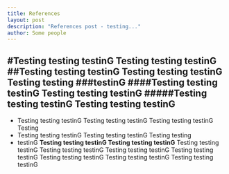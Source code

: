 ```yaml
---
title: References
layout: post
description: "References post - testing..."
author: Some people
---
```

#Testing testing testinG Testing testing testinG
##Testing testing testinG Testing testing testinG Testing testing ###testinG
####Testing testing testinG Testing testing testinG
#####Testing testing testinG Testing testing testinG
---
* Testing testing testinG Testing testing testinG Testing testing testinG Testing
* Testing testing testinG Testing testing testinG Testing testing
* testinG
**Testing testing testinG Testing testing testinG**
Testing testing testinG Testing testing testinG Testing testing testinG
Testing testing testinG
Testing testing testinG Testing testing testinG Testing testing testinG
